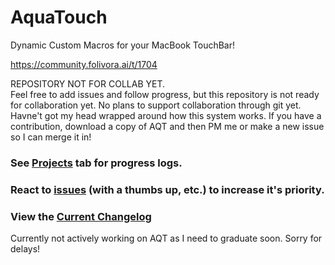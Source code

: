 # AquaTouch
Dynamic Custom Macros for your MacBook TouchBar!

https://community.folivora.ai/t/1704

REPOSITORY NOT FOR COLLAB YET. <br>
Feel free to add issues and follow progress, but this repository is not ready for collaboration yet.
No plans to support collaboration through git yet. Havne't got my head wrapped around how this system works. If you have a contribution, download a copy of AQT and then PM me or make a new issue so I can merge it in!

### See [Projects](https://github.com/yuuiko/AquaTouch/projects/1) tab for progress logs.

### React to [issues](https://github.com/yuuiko/AquaTouch/issues/) (with a thumbs up, etc.) to increase it's priority. 

### View the [Current Changelog](https://github.com/yuuiko/AquaTouch/blob/master/changelong.md)

Currently not actively working on AQT as I need to graduate soon. Sorry for delays!
